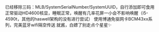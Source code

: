 已经移除三码：MLB/SystemSerialNumber/SystemUUID，自行添加即可食用
正常驱动HD4600核显，睡眠正常，唤醒有几率花屏一小会不影响唤醒（i5-4590t，其他的haswell架构的没有进行尝试）
使用博通免驱网卡BCM43xx系列，完美蓝牙wifi隔空传送
就酱，白嫖了别走点个星星✨
